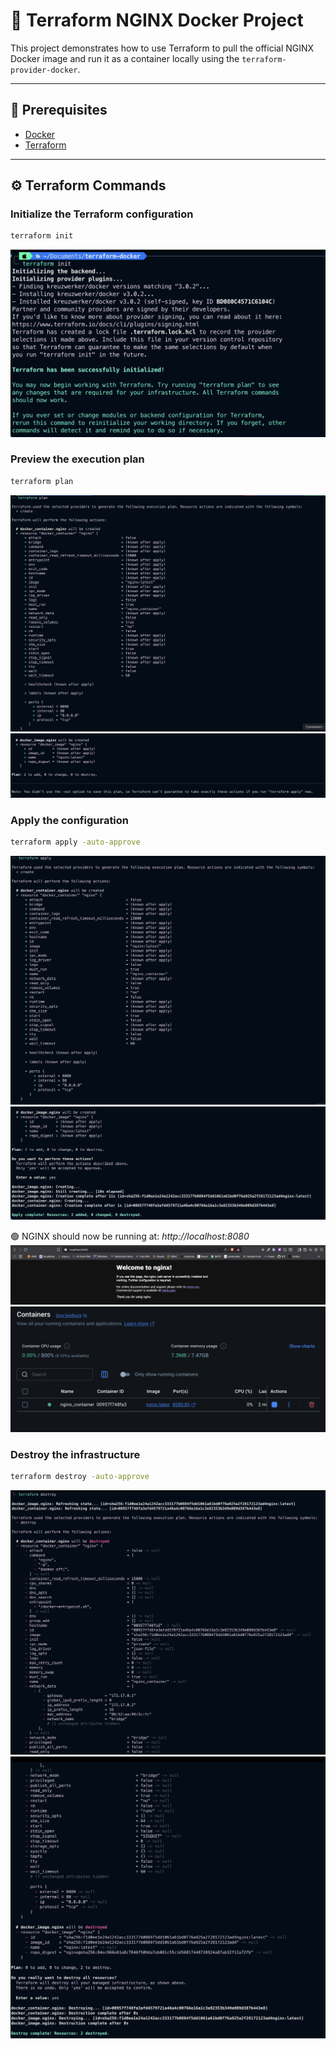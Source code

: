 # 🚀 Terraform NGINX Docker Project

This project demonstrates how to use Terraform to pull the official NGINX Docker image and run it as a container locally using the `terraform-provider-docker`.

---

## 🧰 Prerequisites

- [Docker](https://www.docker.com/)
- [Terraform](https://developer.hashicorp.com/terraform/downloads)

---

## ⚙️ Terraform Commands

### Initialize the Terraform configuration

```bash
terraform init
```
![init](public/init.png)

###  Preview the execution plan
```bash
terraform plan
```
![plan](public/plan.png)
![plan](public/plan2.png)

###  Apply the configuration
```bash
terraform apply -auto-approve
```
![apply](public/apply.png)
![apply](public/apply2.png)

🟢 NGINX should now be running at: *http://localhost:8080*
![apply](public/home.png)
![apply](public/container.png)

### Destroy the infrastructure
```bash
terraform destroy -auto-approve
```
![apply](public/destroy.png)
![apply](public/destroy2.png)
